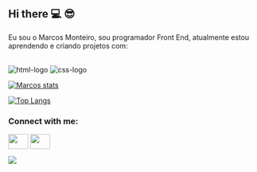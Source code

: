 ## Hi there :computer: :sunglasses:



Eu sou o Marcos Monteiro, sou programador Front End, atualmente estou aprendendo e criando projetos com:
<br>
<br>

<img src="https://img.shields.io/badge/HTML5-E34F26?style=for-the-badge&logo=html5&logoColor=white" alt="html-logo" />
<img src="https://img.shields.io/badge/CSS3-1572B6?style=for-the-badge&logo=css3&logoColor=white" alt="css-logo" />

[![Marcos stats](https://github-readme-stats.vercel.app/api?username=Marcos-devclub2024)](https://github.com/anuraghazra/github-readme-stats)

[![Top Langs](https://github-readme-stats.vercel.app/api/top-langs/?username=Marcos-devclub2024)](https://github.com/anuraghazra/github-readme-stats)

<h3 align="left">Connect with me:</h3>
<p align="left">

<a href="https://www.linkedin.com/in/marcos-monteiro-258b08319" target="blank"><img align="center" src="https://cdn.jsdelivr.net/npm/simple-icons@3.0.1/icons/linkedin.svg" alt="" height="30" width="40" /></a>
<a href="https://www.instagram.com/ev.marcosmonteiro?utm_source=qr&igsh=ZTAwM3dhaTJpeDdu " target="blank"><img align="center" src="https://cdn.jsdelivr.net/npm/simple-icons@3.0.1/icons/instagram.svg" alt="" height="30" width="40" /></a>

</p>

![](https://komarev.com/ghpvc/?username=your-github-Marcos-devclub2024)

